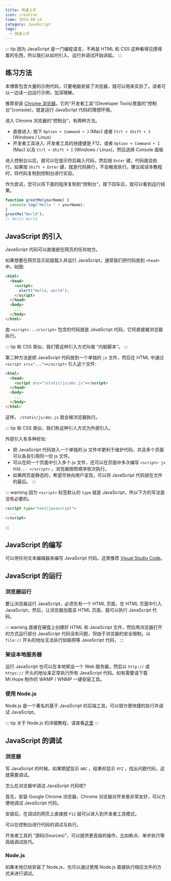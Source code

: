 ```yaml
---
title: 快速上手
icon: creative
time: 2019-09-14
category: JavaScript
tags:
  - 快速上手
---
```


::: tip
因为 JavaScript 是一门编程语言，不再是 HTML 和 CSS 这种看得见摸得着的东西，所以我们从如何引入、运行并调试开始讲起。
:::

<!-- more -->

## 练习方法

本博客包含大量的示例代码，只要电脑安装了浏览器，就可以用来实验了。读者可以一边读一边运行示例，加深理解。

推荐安装 [Chrome 浏览器](../../../../software/Chrome.md)，它的“开发者工具”(Developer Tools)里面的“控制台”(console)，就是运行 JavaScript 代码的理想环境。

进入 Chrome 浏览器的“控制台”，有两种方法。

- 直接进入: 按下 `Option + Command + J` (Mac) 或者 `Ctrl + Shift + J` (Windows / Linux)
- 开发者工具进入: 开发者工具的快捷键是 F12，或者 `Option + Command + I` (Mac) 以及 `Ctrl + Shift + I` (Windows / Linux)，然后选择 Console 面板

进入控制台以后，就可以在提示符后输入代码，然后按 `Enter` 键，代码就会执行。如果按 `Shift + Enter` 键，就是代码换行，不会触发执行。建议阅读本教程时，将代码复制到控制台进行实验。

作为尝试，您可以将下面的程序复制到“控制台”，按下回车后，就可以看到运行结果。

```js
function greetMe(yourName) {
  console.log("Hello " + yourName);
}
greetMe("World");
// Hello World
```

## JavaScript 的引入

JavaScript 代码可以直接嵌在网页的任何地方。

如果想要在网页显示前就载入并运行 JavaScript，通常我们把代码放到 `<head>` 中，如图:

```html
<html>
  <head>
    <script>
      alert("Hello, world");
    </script>
  </head>
  <body>
    ...
  </body>
</html>
```

由 `<script>...</script>` 包含的代码就是 JavaScript 代码，它将直接被浏览器执行。

::: tip
和 CSS 类似，我们管这种引入方式叫做 “内联脚本”。
:::

第二种方法是把 JavaScript 代码放到一个单独的 `js` 文件，然后在 HTML 中通过 `<script src="..."></script>` 引入这个文件:

```html
<html>
  <head>
    <script src="/static/js/abc.js"></script>
  </head>
  <body>
    ...
  </body>
</html>
```

这样， `/static/js/abc.js` 就会被浏览器执行。

::: tip
和 CSS 类似，我们称这种引入方式为外部引入。

外部引入有多种好处:

- 把 JavaScript 代码放入一个单独的 js 文件中更利于维护代码，并且多个页面可以各自引用同一份 js 文件。
- 可以在同一个页面中引入多个.js 文件，还可以在页面中多次编写 `<script> js代码... </script>` ，浏览器按照顺序依次执行。
- 如果网页是静态的，希望尽快向用户呈现，可以将 JavaScript 代码放在文件的最后。
  :::

::: warning
因为 `<script>` 标签默认的 `type` 就是 JavaScript，所以下方的写法是没有必要的。

```html
<script type="text/javascript">
  ...
</script>
```

:::

## JavaScript 的编写

可以用任何文本编辑器来编写 JavaScript 代码。这里推荐 [Visual Studio Code](../../../../software/vscode/readme.md)。

## JavaScript 的运行

### 浏览器运行

要让浏览器运行 JavaScript，必须先有一个 HTML 页面，在 HTML 页面中引入 JavaScript，然后，让浏览器加载该 HTML 页面，就可以执行 JavaScript 代码。

::: warning
直接在硬盘上创建好 HTML 和 JavaScript 文件，然后用浏览器打开的方式运行部分 JavaScript 代码没有问题，但由于浏览器的安全限制，以 `file://` 开头的地址无法执行如联网等 JavaScript 代码，
:::

### 架设本地服务器

运行 JavaScript 也可以在本地架设一个 Web 服务器，然后以 `http://` 或 `https://` 开头的地址来正常执行所有 JavaScript 代码。如有需要请下载 Mr.Hope 制作的 WAMP / WNMP 一键安装工具。

### 使用 Node.js

Node.js 是一个著名的基于 JavaScript 的后端工具，可以很方便快捷的执行并调试 JavaScript。

::: tip
关于 Node.js 的详细教程，请查看[这里](../../../nodeJS/readme.md)
:::

## JavaScript 的调试

### 浏览器

写 JavaScript 的时候，如果期望显示 `ABC` ，结果却显示 `XYZ` ，找出问题代码，这就需要调试。

怎么在浏览器中调试 JavaScript 代码呢?

首先，安装 Google Chrome 浏览器，Chrome 浏览器对开发者非常友好，可以方便地调试 JavaScript 代码。

安装后，在调试的网页上直接按 `F12` 就可以进入到开发者工具模式。

可以在控制台进行代码的调试与执行。

开发者工具的 “源码(Sources)”，可以提供更高级的操作，比如断点、单步执行等高级调试技巧。

### Node.js

如果本地已经安装了 Node.js，也可以通过使用 Node.js 直接执行相应文件的方式来进行调试。
